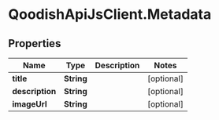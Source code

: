 # QoodishApiJsClient.Metadata

## Properties

Name | Type | Description | Notes
------------ | ------------- | ------------- | -------------
**title** | **String** |  | [optional] 
**description** | **String** |  | [optional] 
**imageUrl** | **String** |  | [optional] 


